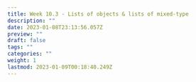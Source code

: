 ```yaml
---
title: Week 10.3 - Lists of objects & lists of mixed-type
description: ""
date: 2023-01-08T23:13:56.057Z
preview: ""
draft: false
tags: ""
categories: ""
weight: 1
lastmod: 2023-01-09T00:18:40.249Z
---
```

